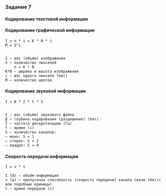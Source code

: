 ### Задание 7

#### Кодирование текстовой информации

#### Кодирование графической информации
```
I = n * i = K * N * i
M = 2^i


I — вес (объём) изображения
n — количество пикселей
    n = K * N
K*N — ширина и высота изображения
i — вес одного пикселя (бит)
M — количество цветов
```

#### Кодирование звуковой информации

```
I = β * ƒ * t * S


I — вес (объём) звукового файла
β — глубина кодирования (разрешение) (бит)
ƒ — частота дискретизации (Гц)
t — время (с)
S — количество каналов:
– моно: S = 1
– стерео: S = 2
– квадро: S = 4
```

#### Скорость передачи информации

```
I = ν * t

I (Q) — объём информации
ν (q) — пропускная способность (скорость передачи) канала связи (бит/с или подобные единицы)
t — время передачи (с)
```
